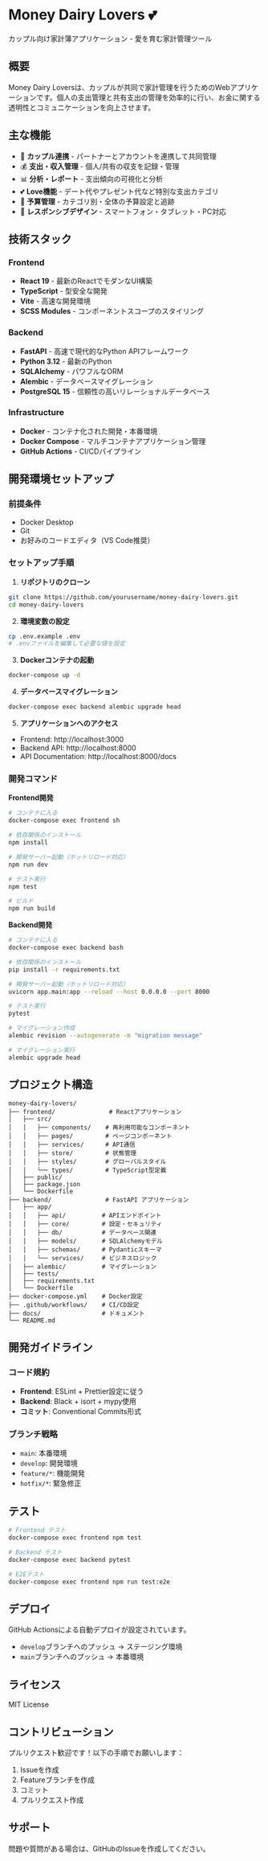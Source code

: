 # Money Dairy Lovers 💕

カップル向け家計簿アプリケーション - 愛を育む家計管理ツール

## 概要

Money Dairy Loversは、カップルが共同で家計管理を行うためのWebアプリケーションです。個人の支出管理と共有支出の管理を効率的に行い、お金に関する透明性とコミュニケーションを向上させます。

## 主な機能

- 👥 **カップル連携** - パートナーとアカウントを連携して共同管理
- 💰 **支出・収入管理** - 個人/共有の収支を記録・管理
- 📊 **分析・レポート** - 支出傾向の可視化と分析
- 💕 **Love機能** - デート代やプレゼント代など特別な支出カテゴリ
- 🎯 **予算管理** - カテゴリ別・全体の予算設定と追跡
- 📱 **レスポンシブデザイン** - スマートフォン・タブレット・PC対応

## 技術スタック

### Frontend
- **React 19** - 最新のReactでモダンなUI構築
- **TypeScript** - 型安全な開発
- **Vite** - 高速な開発環境
- **SCSS Modules** - コンポーネントスコープのスタイリング

### Backend
- **FastAPI** - 高速で現代的なPython APIフレームワーク
- **Python 3.12** - 最新のPython
- **SQLAlchemy** - パワフルなORM
- **Alembic** - データベースマイグレーション
- **PostgreSQL 15** - 信頼性の高いリレーショナルデータベース

### Infrastructure
- **Docker** - コンテナ化された開発・本番環境
- **Docker Compose** - マルチコンテナアプリケーション管理
- **GitHub Actions** - CI/CDパイプライン

## 開発環境セットアップ

### 前提条件
- Docker Desktop
- Git
- お好みのコードエディタ（VS Code推奨）

### セットアップ手順

1. **リポジトリのクローン**
```bash
git clone https://github.com/yourusername/money-dairy-lovers.git
cd money-dairy-lovers
```

2. **環境変数の設定**
```bash
cp .env.example .env
# .envファイルを編集して必要な値を設定
```

3. **Dockerコンテナの起動**
```bash
docker-compose up -d
```

4. **データベースマイグレーション**
```bash
docker-compose exec backend alembic upgrade head
```

5. **アプリケーションへのアクセス**
- Frontend: http://localhost:3000
- Backend API: http://localhost:8000
- API Documentation: http://localhost:8000/docs

### 開発コマンド

**Frontend開発**
```bash
# コンテナに入る
docker-compose exec frontend sh

# 依存関係のインストール
npm install

# 開発サーバー起動（ホットリロード対応）
npm run dev

# テスト実行
npm test

# ビルド
npm run build
```

**Backend開発**
```bash
# コンテナに入る
docker-compose exec backend bash

# 依存関係のインストール
pip install -r requirements.txt

# 開発サーバー起動（ホットリロード対応）
uvicorn app.main:app --reload --host 0.0.0.0 --port 8000

# テスト実行
pytest

# マイグレーション作成
alembic revision --autogenerate -m "migration message"

# マイグレーション実行
alembic upgrade head
```

## プロジェクト構造

```
money-dairy-lovers/
├── frontend/               # Reactアプリケーション
│   ├── src/
│   │   ├── components/    # 再利用可能なコンポーネント
│   │   ├── pages/         # ページコンポーネント
│   │   ├── services/      # API通信
│   │   ├── store/         # 状態管理
│   │   ├── styles/        # グローバルスタイル
│   │   └── types/         # TypeScript型定義
│   ├── public/
│   ├── package.json
│   └── Dockerfile
├── backend/               # FastAPI アプリケーション
│   ├── app/
│   │   ├── api/          # APIエンドポイント
│   │   ├── core/         # 設定・セキュリティ
│   │   ├── db/           # データベース関連
│   │   ├── models/       # SQLAlchemyモデル
│   │   ├── schemas/      # Pydanticスキーマ
│   │   └── services/     # ビジネスロジック
│   ├── alembic/          # マイグレーション
│   ├── tests/
│   ├── requirements.txt
│   └── Dockerfile
├── docker-compose.yml    # Docker設定
├── .github/workflows/    # CI/CD設定
├── docs/                 # ドキュメント
└── README.md
```

## 開発ガイドライン

### コード規約
- **Frontend**: ESLint + Prettier設定に従う
- **Backend**: Black + isort + mypy使用
- **コミット**: Conventional Commits形式

### ブランチ戦略
- `main`: 本番環境
- `develop`: 開発環境
- `feature/*`: 機能開発
- `hotfix/*`: 緊急修正

## テスト

```bash
# Frontend テスト
docker-compose exec frontend npm test

# Backend テスト
docker-compose exec backend pytest

# E2Eテスト
docker-compose exec frontend npm run test:e2e
```

## デプロイ

GitHub Actionsによる自動デプロイが設定されています。
- `develop`ブランチへのプッシュ → ステージング環境
- `main`ブランチへのプッシュ → 本番環境

## ライセンス

MIT License

## コントリビューション

プルリクエスト歓迎です！以下の手順でお願いします：
1. Issueを作成
2. Featureブランチを作成
3. コミット
4. プルリクエスト作成

## サポート

問題や質問がある場合は、GitHubのIssueを作成してください。